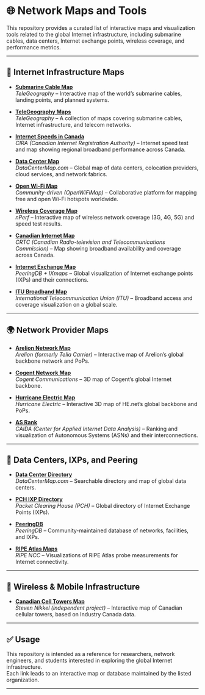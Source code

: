# 🌐 Network Maps and Tools

This repository provides a curated list of interactive maps and visualization tools related to the global Internet infrastructure, including submarine cables, data centers, Internet exchange points, wireless coverage, and performance metrics.  

---

## 📡 Internet Infrastructure Maps

- **[Submarine Cable Map](https://www.submarinecablemap.com/)**  
  *TeleGeography* – Interactive map of the world’s submarine cables, landing points, and planned systems.

- **[TeleGeography Maps](https://www2.telegeography.com/)**  
  *TeleGeography* – A collection of maps covering submarine cables, Internet infrastructure, and telecom networks.

- **[Internet Speeds in Canada](https://performance.cira.ca/)**  
  *CIRA (Canadian Internet Registration Authority)* – Internet speed test and map showing regional broadband performance across Canada.

- **[Data Center Map](https://www.datacentermap.com/)**  
  *DataCenterMap.com* – Global map of data centers, colocation providers, cloud services, and network fabrics.

- **[Open Wi-Fi Map](https://openwifimap.net/)**  
  *Community-driven (OpenWiFiMap)* – Collaborative platform for mapping free and open Wi-Fi hotspots worldwide.

- **[Wireless Coverage Map](https://www.nperf.com/)**  
  *nPerf* – Interactive map of wireless network coverage (3G, 4G, 5G) and speed test results.

- **[Canadian Internet Map](https://crtc.gc.ca/cartovista/internetcanada-en/)**  
  *CRTC (Canadian Radio-television and Telecommunications Commission)* – Map showing broadband availability and coverage across Canada.

- **[Internet Exchange Map](https://www.internetexchangemap.com/#/)**  
  *PeeringDB + IXmaps* – Global visualization of Internet exchange points (IXPs) and their connections.

- **[ITU Broadband Map](https://bbmaps.itu.int/bbmaps/)**  
  *International Telecommunication Union (ITU)* – Broadband access and coverage visualization on a global scale.

---

## 🌍 Network Provider Maps

- **[Arelion Network Map](https://www.arelion.com/our-network#interactivemap)**  
  *Arelion (formerly Telia Carrier)* – Interactive map of Arelion’s global backbone network and PoPs.

- **[Cogent Network Map](https://www.cogentco.com/3d/)**  
  *Cogent Communications* – 3D map of Cogent’s global Internet backbone.

- **[Hurricane Electric Map](https://he.net/3d-map/)**  
  *Hurricane Electric* – Interactive 3D map of HE.net’s global backbone and PoPs.

- **[AS Rank](https://asrank.caida.org/)**  
  *CAIDA (Center for Applied Internet Data Analysis)* – Ranking and visualization of Autonomous Systems (ASNs) and their interconnections.

---

## 🏢 Data Centers, IXPs, and Peering

- **[Data Center Directory](https://www.datacentermap.com/datacenters/)**  
  *DataCenterMap.com* – Searchable directory and map of global data centers.

- **[PCH IXP Directory](https://www.pch.net/ixp/dir)**  
  *Packet Clearing House (PCH)* – Global directory of Internet Exchange Points (IXPs).

- **[PeeringDB](https://www.peeringdb.com/)**  
  *PeeringDB* – Community-maintained database of networks, facilities, and IXPs.

- **[RIPE Atlas Maps](https://atlas.ripe.net/maps/)**  
  *RIPE NCC* – Visualizations of RIPE Atlas probe measurements for Internet connectivity.

---

## 📶 Wireless & Mobile Infrastructure

- **[Canadian Cell Towers Map](https://www.ertyu.org/steven_nikkel/cancellsites.html?lat=63.122582&lng=-86.642593&zoom=3&type=Roadmap&layers=a&pid=0&ds=0)**  
  *Steven Nikkel (independent project)* – Interactive map of Canadian cellular towers, based on Industry Canada data.

---

## ✅ Usage

This repository is intended as a reference for researchers, network engineers, and students interested in exploring the global Internet infrastructure.  
Each link leads to an interactive map or database maintained by the listed organization.

---

